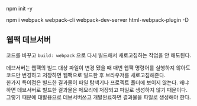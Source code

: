 npm init -y

npm i webpack webpack-cli webpack-dev-server html-webpack-plugin -D

## 웹팩 데브서버

코드를 바꾸고 `build: webpack` 으로 다시 빌드해서 새로고침하는 작업을 안 해도된다.

데브서버는 웹팩의 빌드 대상 파일이 변경 됐을 때 매번 웹팩 명령어를 실행하지 않아도 코드만 변경하고 저장하면
웹팩으로 빌드한 후 브라우저를 새로고침해준다.
</br>
한가지 특이점은 빌드한 결과물이 파일 탐색기나 프로젝트 폴더에 보이지 않는다.
왜냐하면 데브서버로 빌드한 결과물은 메모리에 저장되고 파일로 생성하지 않기 때문이다.
</br>
그렇기 때문에 대발용으로 데브서버쓰고 개발완료하면 결과물을 파일로 생성해야 한다.